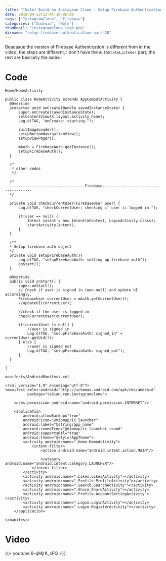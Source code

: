 ```yaml
---
title: "[Note] Build an Instagram Clone - Setup Firebase Authentication (Part 20)"
date: 2018-04-13T12:44:10-05:00
tags: ["InstagramClone", "Firebase"]
categories: ["Android", "Note"]
thumbnail: "instagramclone_logo.png"
dirname: "setup-firebase-authentication-part-20"
---
```


Beacasue the version of Firebase Authentication is different from in the video, the steps are different, I don't have the <code>AuthStateListener</code> part, the rest are basically the same.

<!--more-->

# Code

<code>Home/HomeActivity</code>

    public class HomeActivity extends AppCompatActivity {
      @Override
      protected void onCreate(Bundle savedInstanceState) {
          super.onCreate(savedInstanceState);
          setContentView(R.layout.activity_home);
          Log.d(TAG, "onCreate: starting.");

          initImageLoader();
          setupBottomNavigationView();
          setupViewPager();

          mAuth = FirebaseAuth.getInstance();
          setupFirebaseAuth();
      }

      /*
       * other codes
       */

      /*
      ----------------------------------Firebase--------------------------------------
      */

      private void checkCurrentUser(FirebaseUser user) {
          Log.d(TAG, "checkCurrentUser: checking if user is logged in.");

          if(user == null) {
              Intent intent = new Intent(mContext, LoginActivity.class);
              startActivity(intent);
          }
      }

      /**
      * Setup firebase auth object
      */
      private void setupFirebaseAuth(){
          Log.d(TAG, "setupFirebaseAuth: setting up firebase auth");
          onStart();
      }

      @Override
      public void onStart() {
          super.onStart();
          // Check if user is signed in (non-null) and update UI accordingly.
          FirebaseUser currentUser = mAuth.getCurrentUser();
          //updateUI(currentUser);

          //check if the user is logged in
          checkCurrentUser(currentUser);

          if(currentUser != null) {
              //user is signed in
              Log.d(TAG, "setupFirebaseAuth: signed_in" + currentUser.getUid());
          } else {
              //user is signed out
              Log.d(TAG, "setupFirebaseAuth: signed_out");
          }
      }

    }


<code>manifests/AndroidManifest.xml</code>

    <?xml version="1.0" encoding="utf-8"?>
    <manifest xmlns:android="http://schemas.android.com/apk/res/android"
              package="tabian.com.instagramclone">

        <uses-permission android:name="android.permission.INTERNET"/>

        <application
            android:allowBackup="true"
            android:icon="@mipmap/ic_launcher"
            android:label="@string/app_name"
            android:roundIcon="@mipmap/ic_launcher_round"
            android:supportsRtl="true"
            android:theme="@style/AppTheme">
            <activity android:name=".Home.HomeActivity">
                <intent-filter>
                    <action android:name="android.intent.action.MAIN"/>

                    <category android:name="android.intent.category.LAUNCHER"/>
                </intent-filter>
            </activity>
            <activity android:name=".Likes.LikesActivity"></activity>
            <activity android:name=".Profile.ProfileActivity"></activity>
            <activity android:name=".Search.SearchActivity"></activity>
            <activity android:name=".Share.ShareActivity"></activity>
            <activity android:name=".Profile.AccountSettingActivity"></activity>
            <activity android:name=".Login.LoginActivity"></activity>
            <activity android:name=".Login.RegisterActivity"></activity>
        </application>

    </manifest>

# Video

{{< youtube 9-qMjrK_sPQ >}}
